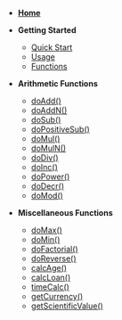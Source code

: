 <!-- docs/_sidebar.md -->

* [**Home**](/)
* **Getting Started**
    * [Quick Start](guide.md "The greatest guide in the world")
    * [Usage](usage.md)
    * [Functions](functions.md)

* **Arithmetic Functions**
    * [doAdd()](aFunc/doAdd.md)
    * [doAddN()](aFunc/doAddN.md)
    * [doSub()](aFunc/doSub.md)
    * [doPositiveSub()](aFunc/doPositiveSub.md)
    * [doMul()](aFunc/doMul.md)
    * [doMulN()](aFunc/doMulN.md)
    * [doDiv()](aFunc/doDiv.md)
    * [doInc()](aFunc/doInc.md)
    *  [doPower()](aFunc/doPower.md)
    * [doDecr()](aFunc/doDecr.md)
    <!-- * [toBin()](aFunc/toBin.md) -->
    <!-- * [toHex()](aFunc/toHex.md) -->
    <!-- * [toOct()](aFunc/toOct.md) -->
    <!-- * [toTri()](aFunc/toTri.md) -->
    * [doMod()](aFunc/doMod.md)

* **Miscellaneous Functions**
    * [doMax()](mFunc/doMax.md)
    * [doMin()](mFunc/doMin.md)
    * [doFactorial()](mFunc/doFactorial.md)
    * [doReverse()](mFunc/doReverse.md)
    * [calcAge()](mFunc/calcAge.md)
    * [calcLoan()](mFunc/calcLoan.md)
    * [timeCalc()](mFunc/timeCalc.md)
    * [getCurrency()](mFunc/getCurrency.md)
    * [getScientificValue()](mFunc/getScientificValue.md)
